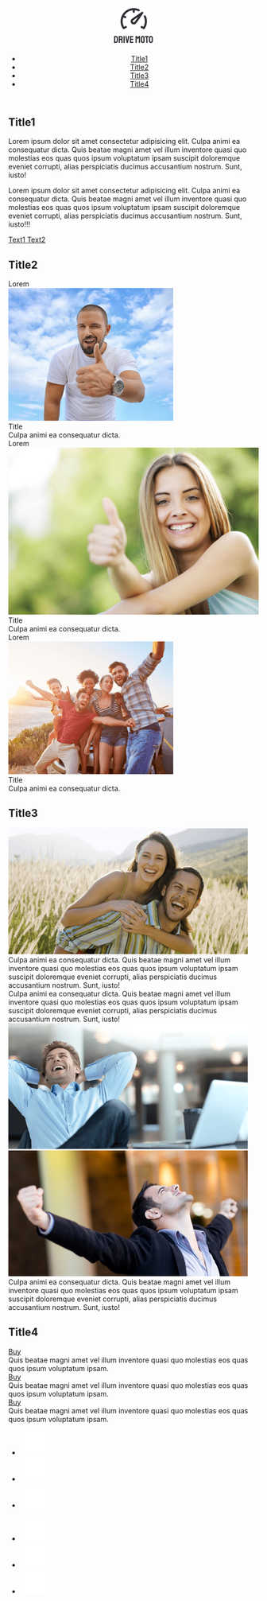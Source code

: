 <!DOCTYPE html>
<html lang="en">
<head>
   <meta charset="UTF-8">
   <meta http-equiv="X-UA-Compatible" content="IE=edge">
   <meta name="viewport" content="width=device-width, initial-scale=1.0">
   <link rel="stylesheet" href="css/style.css">
   <link rel="stylesheet" href="css/media.css">
   <title>Self 8</title>
</head>
<body>
   <div class="wrapper">
      <header class="header">
         <div class="container">
            <nav class="nav">
               <a class="logo">
                  <img src="img/logo.png" alt="some img">
               </a>
               <ul class="head_list">
                  <li class="head_item">
                     <a href="#Title1">
                        Title1
                  </a>
               </li>
                  <li class="head_item">
                     <a href="#Title2">
                        Title2
                  </a>
               </li>
                  <li class="head_item">
                     <a href="#Title3">
                        Title3
                  </a>
               </li>
                  <li class="head_item">
                     <a href="#Title4">
                        Title4
                  </a>
               </li>
               </ul>
            </nav>
         </div>
      </header>
      <main>
         <section id="Title1" class="page1">
            <div class="container">
               <div class="page1_body">
                  <div class="page1_content">
                     <h1 class="title title1">
                        Title1
                     </h1>
                     <div id="content1" class="text11">
                        <p class="text1">
                           Lorem ipsum dolor sit amet consectetur adipisicing elit. Culpa animi ea consequatur dicta. 
                           Quis beatae magni amet vel illum inventore quasi quo molestias eos quas quos ipsum voluptatum 
                           ipsam suscipit doloremque eveniet corrupti, alias perspiciatis ducimus accusantium nostrum. 
                           Sunt, iusto!
                        </p>
                     </div>
                     <div id="content2" class="text12 show">
                        <p class="text1">
                           Lorem ipsum dolor sit amet consectetur adipisicing elit. Culpa animi ea consequatur dicta. 
                           Quis beatae magni amet vel illum inventore quasi quo molestias eos quas quos ipsum voluptatum 
                           ipsam suscipit doloremque eveniet corrupti, alias perspiciatis ducimus accusantium nostrum. 
                           Sunt, iusto!!!
                        </p>
                     </div>
                     <div class="page1_links">
                        <a onclick="showText2()" href="#" class="text11">
                           Text1
                        </a>
                        <a onclick="showText1()" href="#" class="text11">
                           Text2
                        </a>
                     </div>
                  </div>
               </div>
            </div>
         </section>
         <section id="Title2" class="page0 page2">
            <div class="container">
               <div class="page2_body">
                  <h2 class="title title2 title3">
                     Title2
                  </h2>
                  <div class="page2_columns">
                     <div class="page2_items one">
                        <div class="page2_item">
                           <div class="item2_title">
                              Lorem
                           </div>
                           <div class="item2_img">
                              <img src="img/im1.png" alt="some img">
                           </div>
                           <div class="item2_text">
                              <div class="title21">
                                 Title
                              </div>
                              <div class="text21">
                                 Culpa animi ea consequatur dicta.
                              </div>
                           </div>
                        </div>
                        <div class="page2_item">
                           <div class="item2_title">
                              Lorem
                           </div>
                           <div class="item2_img">
                              <img src="img/im22.jpg" alt="some img">
                           </div>
                           <div class="item2_text">
                              <div class="title21">
                                 Title
                              </div>
                              <div class="text21">
                                 Culpa animi ea consequatur dicta.
                              </div>
                           </div>
                        </div>
                        <div class="page2_item">
                           <div class="item2_title">
                              Lorem
                           </div>
                           <div class="item2_img">
                              <img src="img/im3.png" alt="some img">
                           </div>
                           <div class="item2_text">
                              <div class="title21">
                                 Title
                              </div>
                              <div class="text21">
                                 Culpa animi ea consequatur dicta.
                              </div>
                           </div>
                        </div>
                     </div>
                  </div>
               </div>
            </div>
         </section>
         <section id="Title3" class="page0 page3">
            <div class="container">
               <div class="page3_body">
                  <h2 class="title title2 title31">
                     Title3
                  </h2>
                  <div class="page3_columns">
                     <div class="page3_items">
                        <div class="page3_item">
                           <div class="item3_img">
                              <img src="img/in21.png" alt="some img">
                           </div>
                           <div class="item3_text">
                              Culpa animi ea consequatur dicta. Quis beatae magni amet vel illum inventore 
                              quasi quo molestias eos quas quos ipsum voluptatum ipsam suscipit doloremque 
                              eveniet corrupti, alias perspiciatis ducimus accusantium nostrum. Sunt, iusto!
                           </div>
                        </div>
                        <div class="page3_item">
                           <div class="item3_text">
                              Culpa animi ea consequatur dicta. Quis beatae magni amet vel illum inventore 
                              quasi quo molestias eos quas quos ipsum voluptatum ipsam suscipit doloremque 
                              eveniet corrupti, alias perspiciatis ducimus accusantium nostrum. Sunt, iusto!
                           </div>
                           <div class="item3_img">
                              <img src="img/im22.png" alt="some img">
                           </div>
                        </div>
                        <div class="page3_item">
                           <div class="item3_img">
                              <img src="img/im23.png" alt="some img">
                           </div>
                           <div class="item3_text">
                              Culpa animi ea consequatur dicta. Quis beatae magni amet vel illum inventore 
                              quasi quo molestias eos quas quos ipsum voluptatum ipsam suscipit doloremque 
                              eveniet corrupti, alias perspiciatis ducimus accusantium nostrum. Sunt, iusto!
                           </div>
                        </div>
                     </div>
                  </div>
               </div>
            </div>
         </section>
         <section id="Title4" class="page0 page4">
            <div class="container">
               <div class="page4_body">
                  <h2 class="title title2">
                     Title4
                  </h2>
                  <div class="page4_columns">
                     <div class="page4_rows">
                        <div class="page4_item">
                           <div class="item4_img item4_img1">
                              <a class="link4" href="#">Buy</a>
                           </div>
                           <div class="text4">
                              Quis beatae magni amet vel illum inventore quasi quo 
                              molestias eos quas quos ipsum voluptatum ipsam.
                           </div>
                        </div>
                        <div class="page4_item">
                           <div class="item4_img item4_img2">
                              <a class="link4" href="#">Buy</a>
                           </div>
                           <div class="text4">
                              Quis beatae magni amet vel illum inventore quasi quo 
                              molestias eos quas quos ipsum voluptatum ipsam.
                           </div>
                        </div>
                        <div class="page4_item">
                           <div class="item4_img item4_img3">
                              <a class="link4" href="#">Buy</a>
                           </div>
                           <div class="text4">
                              Quis beatae magni amet vel illum inventore quasi quo 
                              molestias eos quas quos ipsum voluptatum ipsam.
                           </div>
                        </div>
                     </div>
                  </div>
               </div>
            </div>
         </section>
      </main>
      <footer class="footer">
         <div class="container">
            <div class="footer_body">
               <ul class="footer_list">
                  <li class="footer_link">
                     <a href="#"><img src="img/soc1.png" alt="some img"></a>
                  </li>
                  <li class="footer_link">
                     <a href="#"><img src="img/soc2.png" alt="some img"></a>
                  </li>
                  <li class="footer_link">
                     <a href="#"><img src="img/soc3.png" alt="some img"></a>
                  </li>
               </ul>
               <ul class="footer_list">
                  <li class="footer_link">
                     <a href="#"><img src="img/con1.png" alt="some img"></a>
                  </li>
                  <li class="footer_link">
                     <a href="#"><img src="img/con2.png" alt="some img"></a>
                  </li>
                  <li class="footer_link">
                     <a href="#"><img src="img/con3.png" alt="some img"></a>
                  </li>
               </ul>
            </div>
         </div>
      </footer>
      <script src="js/jquery-1.9.1.min.js"></script>
      <script src="js/main.js"></script>
      <script type="text/javascript">
         $(function(){
         $('a[href^="#"]').click(function(){
         var target = $(this).attr('href');
         $('html, body').animate({scrollTop: $(target).offset().top}, 800);//800 - длительность скроллинга в мс
         return false;
         });
         });
      </script>
   </div>
</body>
</html>
